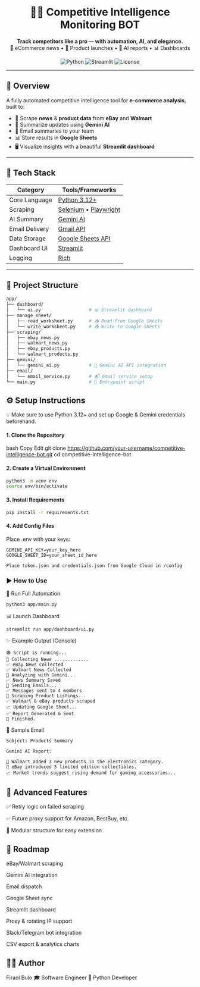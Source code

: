 <h1 align="center">🕵️‍♂️ Competitive Intelligence Monitoring BOT</h1>

<p align="center">
  <b>Track competitors like a pro — with automation, AI, and elegance.</b><br>
  📰 eCommerce news • 🛒 Product launches • 🤖 AI reports • 📊 Dashboards
</p>

<p align="center">
  <img alt="Python" src="https://img.shields.io/badge/Python-3.12+-blue?logo=python">
  <img alt="Streamlit" src="https://img.shields.io/badge/UI-Streamlit-orange?logo=streamlit">
  <img alt="License" src="https://img.shields.io/github/license/your-username/competitive-intelligence-bot">
</p>

---

## 🚀 Overview

A fully automated competitive intelligence tool for **e-commerce analysis**, built to:

- 🔎 Scrape **news** & **product data** from **eBay** and **Walmart**
- 🧠 Summarize updates using **Gemini AI**
- 📩 Email summaries to your team
- 📊 Store results in **Google Sheets**
- 🖥️ Visualize insights with a beautiful **Streamlit dashboard**

---

## 🧰 Tech Stack

| Category        | Tools/Frameworks                                                                 |
|----------------|----------------------------------------------------------------------------------|
| Core Language   | [Python 3.12+](https://www.python.org/)                                          |
| Scraping        | [Selenium](https://www.selenium.dev/) • [Playwright](https://playwright.dev/)    |
| AI Summary      | [Gemini AI](https://deepmind.google/technologies/gemini/)                        |
| Email Delivery  | [Gmail API](https://developers.google.com/gmail/api)                             |
| Data Storage    | [Google Sheets API](https://developers.google.com/sheets/api)                    |
| Dashboard UI    | [Streamlit](https://streamlit.io/)                                               |
| Logging         | [Rich](https://github.com/Textualize/rich)                                       |

---
## 📁 Project Structure
```bash
app/
├── dashboard/
│   └── ui.py                  # 📊 Streamlit dashboard
├── manage_sheet/
│   ├── read_worksheet.py      # 📥 Read from Google Sheets
│   └── write_worksheet.py     # 📤 Write to Google Sheets
├── scraping/
│   ├── ebay_news.py
│   ├── walmart_news.py
│   ├── ebay_products.py
│   └── walmart_products.py
├── gemini/
│   └── gemini_ai.py           # 🤖 Gemini AI API integration
├── email/
│   └── email_service.py       # 📬 Gmail service setup
└── main.py                    # 🧠 Entrypoint script

```
## ⚙️ Setup Instructions
💡 Make sure to use Python 3.12+ and set up Google & Gemini credentials beforehand.

#### 1. Clone the Repository
bash
Copy
Edit
git clone https://github.com/your-username/competitive-intelligence-bot.git
cd competitive-intelligence-bot
#### 2. Create a Virtual Environment
```bash
python3 -m venv env
source env/bin/activate
```
#### 3. Install Requirements
```bash
pip install -r requirements.txt
```
#### 4. Add Config Files
Place .env with your keys:
```
GEMINI_API_KEY=your_key_here
GOOGLE_SHEET_ID=your_sheet_id_here

Place token.json and credentials.json from Google Cloud in /config
```
### ▶️ How to Use
🔄 Run Full Automation
```bash
python3 app/main.py
```
📊 Launch Dashboard

```bash
streamlit run app/dashboard/ui.py
```
✨ Example Output (Console)
```
🟢 Script is running...
📰 Collecting News .............
✅ eBay News Collected
✅ Walmart News Collected
🧠 Analyzing with Gemini...
✅ News Summary Saved
📩 Sending Emails...
✅ Messages sent to 4 members
🛒 Scraping Product Listings...
✅ Walmart & eBay products scraped
📈 Updating Google Sheet...
✅ Report Generated & Sent
🎉 Finished.
```
🧠 Sample Email
```
Subject: Products Summary

Gemini AI Report:

📌 Walmart added 3 new products in the electronics category.
📌 eBay introduced 5 limited edition collectibles.
📈 Market trends suggest rising demand for gaming accessories...
```

## 🔐 Advanced Features
✅ Retry logic on failed scraping

✅ Future proxy support for Amazon, BestBuy, etc.

🔄 Modular structure for easy extension

## 🔮 Roadmap
 eBay/Walmart scraping

 Gemini AI integration

 Email dispatch

 Google Sheet sync

 Streamlit dashboard

 Proxy & rotating IP support

 Slack/Telegram bot integration

 CSV export & analytics charts

## 🙋‍♂️ Author
Firaol Bulo
🎓 Software Engineer
🧠 Python Developer
